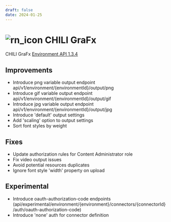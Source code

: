 ```yaml
---
draft: false
date: 2024-01-25
---
```


# ![rn_icon](https://chilipublishdocs.imgix.net/logos/CHILI_LOGOS_OK-04.svg) CHILI GraFx

CHILI GraFx [Environment API 1.3.4](../../../../../GraFx-Developers/#environment-api)

<!-- more -->

## Improvements

- Introduce png variable output endpoint  
api/v1/environment/{environmentId}/output/png
- Introduce gif variable output endpoint  
api/v1/environment/{environmentId}/output/gif
- Introduce jpg variable output endpoint  
api/v1/environment/{environmentId}/output/jpg
- Introduce 'default' output settings
- Add 'scaling' option to output settings
- Sort font styles by weight

## Fixes

- Update authorization rules for Content Administrator role
- Fix video output issues
- Avoid potential resources duplicates
- Ignore font style 'width' property on upload

## Experimental

- Introduce oauth-authorization-code endpoints  
(api/experimental/environment/{environment}/connectors/{connectorId}/auth/oauth-authorization-code)
- Introduce 'none' auth for connector definition
